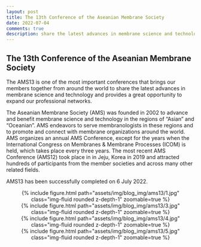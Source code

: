 ```yaml
---
layout: post
title: The 13th Conference of the Aseanian Membrane Society 
date: 2022-07-04
comments: true
description: share the latest advances in membrane science and technology
---
```


## The 13th Conference of the Aseanian Membrane Society
The AMS13 is one of the most important conferences that brings our members together from around the world to share the latest advances in membrane science and technology and provides a great opportunity to expand our professional networks. 

The Aseanian Membrane Society (AMS) was founded in 2002 to advance and benefit membrane science and technology in the regions of “Asian” and “Oceanian”. AMS endeavors to serve membranologists in these regions and to promote and connect with membrane organizations around the world. AMS organizes an annual AMS Conference, except for the years when the International Congress on Membranes & Membrane Processes (ICOM) is held, which takes place every three years. The most recent AMS Conference (AMS12) took place in in Jeju, Korea in 2019 and attracted hundreds of participants from the member societies and across many other related fields. 

AMS13 has been successfully completed on 6 July 2022. 
<center>
<div class="row mt-3">
    <div class="col-sm mt-3 mt-md-0">
        {% include figure.html path="assets/img/blog_img/ams13/1.jpg" class="img-fluid rounded z-depth-1" zoomable=true %}
    </div>
</div>
</center>

<center>
<div class="row mt-3">
    <div class="col-sm mt-3 mt-md-0">
        {% include figure.html path="assets/img/blog_img/ams13/3.jpg" class="img-fluid rounded z-depth-1" zoomable=true %}
    </div>
</div>
</center>

<center>
<div class="row mt-3">
    <div class="col-sm mt-3 mt-md-0">
        {% include figure.html path="assets/img/blog_img/ams13/4.jpg" class="img-fluid rounded z-depth-1" zoomable=true %}
    </div>
</div>
</center>

<center>
<div class="row mt-3">
    <div class="col-sm mt-3 mt-md-0">
        {% include figure.html path="assets/img/blog_img/ams13/5.jpg" class="img-fluid rounded z-depth-1" zoomable=true %}
    </div>
</div>
</center>








